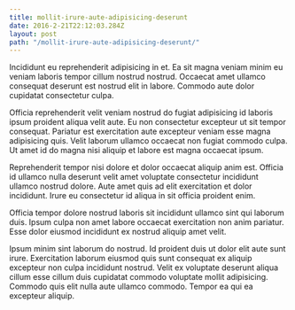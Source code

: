```yaml
---
title: mollit-irure-aute-adipisicing-deserunt
date: 2016-2-21T22:12:03.284Z
layout: post
path: "/mollit-irure-aute-adipisicing-deserunt/"
---
```


Incididunt eu reprehenderit adipisicing in et. Ea sit magna veniam minim eu veniam laboris tempor cillum nostrud nostrud. Occaecat amet ullamco consequat deserunt est nostrud elit in labore. Commodo aute dolor cupidatat consectetur culpa.

Officia reprehenderit velit veniam nostrud do fugiat adipisicing id laboris ipsum proident aliqua velit aute. Eu non consectetur excepteur ut sit tempor consequat. Pariatur est exercitation aute excepteur veniam esse magna adipisicing quis. Velit laborum ullamco occaecat non fugiat commodo culpa. Ut amet id do magna nisi aliquip et labore est magna occaecat ipsum.

Reprehenderit tempor nisi dolore et dolor occaecat aliquip anim est. Officia id ullamco nulla deserunt velit amet voluptate consectetur incididunt ullamco nostrud dolore. Aute amet quis ad elit exercitation et dolor incididunt. Irure eu consectetur id aliqua in sit officia proident enim.

Officia tempor dolore nostrud laboris sit incididunt ullamco sint qui laborum duis. Ipsum culpa non amet labore occaecat exercitation non anim pariatur. Esse dolor eiusmod incididunt ex nostrud aliquip amet velit.

Ipsum minim sint laborum do nostrud. Id proident duis ut dolor elit aute sunt irure. Exercitation laborum eiusmod quis sunt consequat ex aliquip excepteur non culpa incididunt nostrud. Velit ex voluptate deserunt aliqua cillum esse cillum duis cupidatat commodo voluptate mollit adipisicing. Commodo quis elit nulla aute ullamco commodo. Tempor ea qui ea excepteur aliquip.